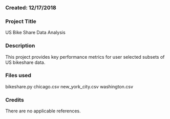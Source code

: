 ### Created: 12/17/2018


### Project Title
US Bike Share Data Analysis

### Description
This project provides key performance metrics for user selected subsets of US bikeshare data.

### Files used
bikeshare.py
chicago.csv
new_york_city.csv
washington.csv

### Credits
There are no applicable references.
